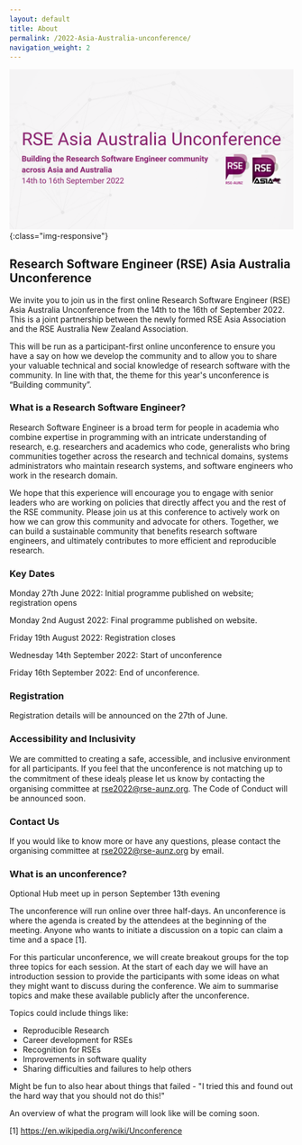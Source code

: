 ```yaml
---
layout: default
title: About
permalink: /2022-Asia-Australia-unconference/
navigation_weight: 2
---
```



![rse-workshop](/assets/conference_banner.png){:class="img-responsive"}

## Research Software Engineer (RSE) Asia Australia Unconference

We invite you to join us in the first online Research Software Engineer (RSE) Asia Australia Unconference from the 14th to the 16th of September 2022. This is a joint partnership between the newly formed RSE Asia Association and the RSE Australia New Zealand Association.

This will be run as a participant-first online unconference to ensure you have a say on how we develop the community and to allow you to share your valuable technical and social knowledge of research software with the community. In line with that, the theme for this year's unconference is “Building community”.

### What is a Research Software Engineer? 

Research Software Engineer is a broad term for people in academia who combine expertise in programming with an intricate understanding of research, e.g. researchers and academics who code, generalists who bring communities together across the research and technical domains, systems administrators who maintain research systems, and software engineers who work in the research domain. 

We hope that this experience will encourage you to engage with senior leaders who are working on policies that directly affect you and the rest of the RSE community. Please join us at this conference to actively work on how we can grow this community and advocate for others. Together, we can build a sustainable community that benefits research software engineers, and ultimately contributes to more efficient and reproducible research.


### Key Dates

Monday 27th June 2022: Initial programme published on website; registration opens

Monday 2nd August 2022: Final programme published on website.

Friday 19th August 2022: Registration closes

Wednesday 14th September 2022: Start of unconference

Friday 16th September 2022: End of unconference.

### Registration 

Registration details will be announced on the 27th of June.

### Accessibility and Inclusivity

We are committed to creating a safe, accessible, and inclusive environment for all participants.  If you feel that the unconference is not matching up to the commitment of these ideals̩ please let us know by contacting the organising committee at rse2022@rse-aunz.org.  The Code of
Conduct will be announced soon.

### Contact Us

If you would like to know more or have any questions, please contact the organising committee at rse2022@rse-aunz.org by email.

### What is an unconference?

Optional Hub meet up in person
September 13th evening

The unconference will run online over three half-days. An unconference is where the agenda is created by the attendees at the beginning of the meeting. Anyone who wants to initiate a discussion on a topic can claim a time and a space [1]. 

For this particular unconference, we will create breakout groups for the top three topics for each session. At the start of each day we will have an introduction session to provide the participants with some ideas on what they might want to discuss during the conference. We aim to summarise topics and make these available publicly after the unconference.

Topics could include things like:
- Reproducible Research
- Career development for RSEs
- Recognition for RSEs
- Improvements in software quality
- Sharing difficulties and failures to help others

Might be fun to also hear about things that failed - "I tried this and found out the hard way that you should not do this!"

An overview of what the program will look like will be coming soon.


[1] https://en.wikipedia.org/wiki/Unconference 



